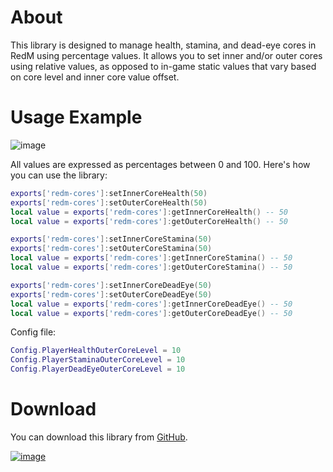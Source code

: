 # About

This library is designed to manage health, stamina, and dead-eye cores in RedM using percentage values. It allows you to set inner and/or outer cores using relative values, as opposed to in-game static values that vary based on core level and inner core value offset.


# Usage Example

![image](https://github.com/draobrehtom/redm-cores/assets/6503721/97f84374-e9aa-47c0-a6ac-bbdc65321610)


All values are expressed as percentages between 0 and 100. Here's how you can use the library:

```lua
exports['redm-cores']:setInnerCoreHealth(50)
exports['redm-cores']:setOuterCoreHealth(50)
local value = exports['redm-cores']:getInnerCoreHealth() -- 50
local value = exports['redm-cores']:getOuterCoreHealth() -- 50

exports['redm-cores']:setInnerCoreStamina(50)
exports['redm-cores']:setOuterCoreStamina(50)
local value = exports['redm-cores']:getInnerCoreStamina() -- 50
local value = exports['redm-cores']:getOuterCoreStamina() -- 50

exports['redm-cores']:setInnerCoreDeadEye(50)
exports['redm-cores']:setOuterCoreDeadEye(50)
local value = exports['redm-cores']:getInnerCoreDeadEye() -- 50
local value = exports['redm-cores']:getOuterCoreDeadEye() -- 50
```

Config file:
```lua
Config.PlayerHealthOuterCoreLevel = 10
Config.PlayerStaminaOuterCoreLevel = 10
Config.PlayerDeadEyeOuterCoreLevel = 10
```

# Download

You can download this library from [GitHub](https://github.com/draobrehtom/redm-cores).

[![image](https://github.com/draobrehtom/redm-cores/assets/6503721/8a01ef9e-802a-4ad1-9162-5dd62de5bf94)](https://lumanstudio.tebex.io/)
